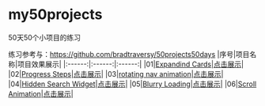 # my50projects
50天50个小项目的练习

练习参考与：https://github.com/bradtraversy/50projects50days
|序号|项目名称|项目效果展示|
|:------:|:------:|:------:|
|01|[Expandind Cards](https://github.com/aq109/my50projects/tree/master/001.Expanding-Cards)|[点击展示](https://aq109.github.io/my50projects/001.Expanding-Cards/Expanding-Cards.html)|
|02|[Progress Steps](https://github.com/aq109/my50projects/tree/master/002.Progress-Steps)|[点击展示](https://aq109.github.io/my50projects/002.Progress-Steps/Progress-Steps.html)|
|03|[rotating nav animation](https://github.com/aq109/my50projects/tree/master/003.rotating-nav-animation)|[点击展示](https://aq109.github.io/my50projects/003.rotating-nav-animation/rotating-nav-animation.html)|
|04|[Hidden Search Widget](https://github.com/aq109/my50projects/tree/master/004.Hidden-Search-Widget)|[点击展示](https://aq109.github.io/my50projects/004.Hidden-Search-Widget/Hidden-Search-Widget.html)|
|05|[Blurry Loading](https://github.com/aq109/my50projects/tree/master/005.Blurry-Loading)|[点击展示](https://aq109.github.io/my50projects/005.Blurry-Loading/Blurry-Loading.html)|
|06|[Scroll Animation](https://github.com/aq109/my50projects/tree/master/006.Scroll-Animation)|[点击展示](https://aq109.github.io/my50projects/006.Scroll-Animation/Scroll-Animation.html)|
